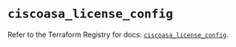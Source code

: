 # `ciscoasa_license_config`

Refer to the Terraform Registry for docs: [`ciscoasa_license_config`](https://registry.terraform.io/providers/ciscodevnet/ciscoasa/1.3.0/docs/resources/license_config).
